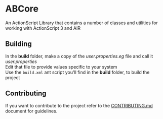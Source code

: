 # ABCore

An ActionScript Library that contains a number of classes and utilities for working with ActionScript 3 and AIR

## Building

In the **build** folder, make a copy of the _user.properties.eg_ file and call it _user.properties_  
Edit that file to provide values specific to your system  
Use the `build.xml` ant script you'll find in the **build** folder, to build the project

## Contributing

If you want to contribute to the project refer to the [CONTRIBUTING.md](CONTRIBUTING.md) document for guidelines.
